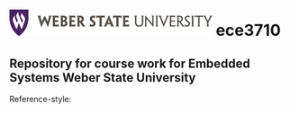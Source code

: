![alt text][logo]
ece3710
======

Repository for course work for Embedded Systems Weber State University
--------------------------------------------------------------------------------

Reference-style: 


[logo]: /documents/wsu_horiz1.png "Weber State University"
